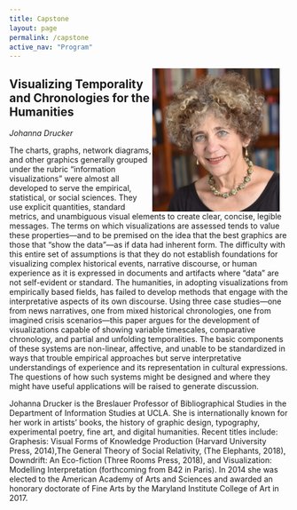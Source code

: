 ```yaml
---
title: Capstone
layout: page
permalink: /capstone
active_nav: "Program"
---
```


<img src="/assets/speakers/johanna-drucker.jpeg"
  alt="Johanna Drucker" 
  style="float: right; margin-right: 16px;"
  width="230px" >

<!--  <p>
    <strong>Friday, October 26, 2018</strong><br>
    <strong>Time: 11:00 am</strong><br>
    <strong>Location: Conv 1, Sec C</strong>
  </p>
  
  [Video Presentation](https://vimeo.com/304098835)
-->

## Visualizing Temporality and Chronologies for the Humanities
*Johanna Drucker*

The charts, graphs, network diagrams, and other graphics generally grouped under the rubric “information visualizations” were almost all developed to serve the empirical, statistical, or social sciences. They use explicit quantities, standard metrics, and unambiguous visual elements to create clear, concise, legible messages. The terms on which visualizations are assessed tends to value these properties—and to be premised on the idea that the best graphics are those that “show the data”—as if data had inherent form. The difficulty with this entire set of assumptions is that they do not establish foundations for visualizing complex historical events, narrative discourse, or human experience as it is expressed in documents and artifacts where “data” are not self-evident or standard. The humanities, in adopting visualizations from empirically based fields, has failed to develop methods that engage with the interpretative aspects of its own discourse. Using three case studies—one from news narratives, one from mixed historical chronologies, one from imagined crisis scenarios—this paper argues for the development of visualizations capable of showing variable timescales, comparative chronology, and partial and unfolding temporalities. The basic components of these systems are non-linear, affective, and unable to be standardized in ways that trouble empirical approaches but serve interpretative understandings of experience and its representation in cultural expressions. The questions of how such systems might be designed and where they might have useful applications will be raised to generate discussion.

Johanna Drucker is the Breslauer Professor of Bibliographical Studies in the Department of Information Studies at UCLA. She is internationally known for her work in artists’ books, the history of graphic design, typography, experimental poetry, fine art, and digital humanities. Recent titles include: Graphesis: Visual Forms of Knowledge Production (Harvard University Press, 2014),The General Theory of Social Relativity, (The Elephants, 2018), Downdrift: An Eco-fiction (Three Rooms Press, 2018), and Visualization: Modelling Interpretation (forthcoming from B42 in Paris). In 2014 she was elected to the American Academy of Arts and Sciences and awarded an honorary doctorate of Fine Arts by the Maryland Institute College of Art in 2017.

